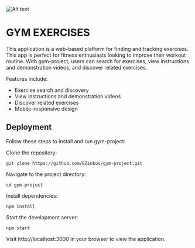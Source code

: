 


![Alt text](https://api.apify.com/v2/key-value-stores/nB8gyKJWjRuPQQaAz/records/stellar-heliotrope-e56444.netlify.app-scroll_original)

# GYM EXERCISES

This application is a web-based platform for finding and tracking exercises. This app is perfect for fitness enthusiasts looking to improve their workout routine. With gym-project, users can search for exercises, view instructions and demonstration videos, and discover related exercises.

Features include:

- Exercise search and discovery
- View instructions and demonstration videos
- Discover related exercises
- Mobile-responsive design


## Deployment

Follow these steps to install and run gym-project:
    
Clone the repository:
    
    git clone https://github.com/EZinkov/gym-project.git

Navigate to the project directory:

    cd gym-project

Install dependencies:

    npm install

Start the development server:

    npm start

Visit http://localhost:3000 in your browser to view the application.
